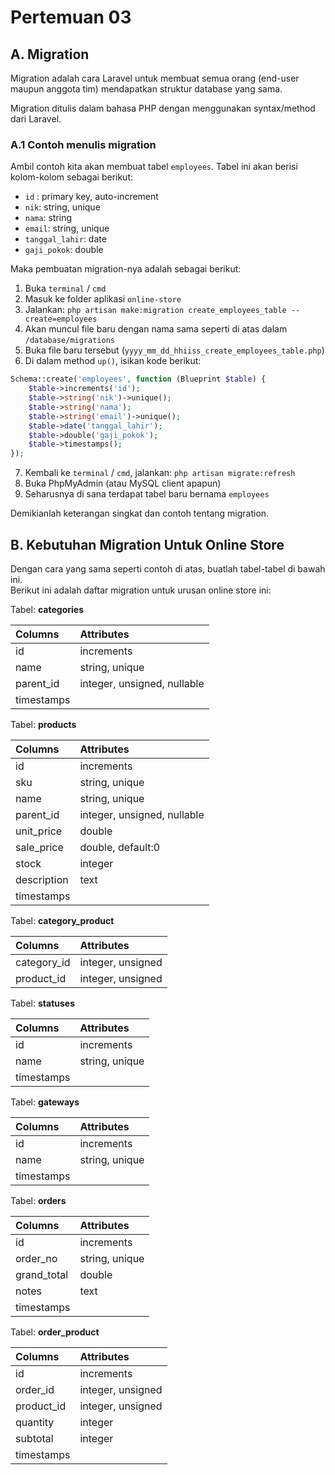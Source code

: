 # Pertemuan 03

## A. Migration

Migration adalah cara Laravel untuk membuat semua orang (end-user maupun anggota tim) mendapatkan struktur database yang sama.  

Migration ditulis dalam bahasa PHP dengan menggunakan syntax/method dari Laravel.  

### A.1 Contoh menulis migration

Ambil contoh kita akan membuat tabel `employees`. Tabel ini akan berisi kolom-kolom sebagai berikut:  
- `id` : primary key, auto-increment
- `nik`: string, unique
- `nama`: string
- `email`: string, unique
- `tanggal_lahir`: date
- `gaji_pokok`: double

Maka pembuatan migration-nya adalah sebagai berikut:
1. Buka `terminal` / `cmd`
2. Masuk ke folder aplikasi `online-store`
3. Jalankan: `php artisan make:migration create_employees_table --create=employees`
4. Akan muncul file baru dengan nama sama seperti di atas dalam `/database/migrations`
5. Buka file baru tersebut (`yyyy_mm_dd_hhiiss_create_employees_table.php`)
6. Di dalam method `up()`, isikan kode berikut:
```php
Schema::create('employees', function (Blueprint $table) {
    $table->increments('id');
    $table->string('nik')->unique();
    $table->string('nama');
    $table->string('email')->unique();
    $table->date('tanggal_lahir');
    $table->double('gaji_pokok');
    $table->timestamps();
});
```
7. Kembali ke `terminal` / `cmd`, jalankan: `php artisan migrate:refresh`
8. Buka PhpMyAdmin (atau MySQL client apapun)
9. Seharusnya di sana terdapat tabel baru bernama `employees`

Demikianlah keterangan singkat dan contoh tentang migration.

## B. Kebutuhan Migration Untuk Online Store

Dengan cara yang sama seperti contoh di atas, buatlah tabel-tabel di bawah ini.  
Berikut ini adalah daftar migration untuk urusan online store ini:

Tabel: __categories__  

| Columns        | Attributes                  |
| :------------- | :-------------------------- |
| id             | increments                  |
| name           | string, unique              |
| parent_id      | integer, unsigned, nullable |
| timestamps     |                             |

Tabel: __products__  

| Columns        | Attributes                  |
| :------------- | :-------------------------- |
| id             | increments                  |
| sku            | string, unique              |
| name           | string, unique              |
| parent_id      | integer, unsigned, nullable |
| unit_price     | double                      |
| sale_price     | double, default:0           |
| stock          | integer                     |
| description    | text                        |
| timestamps     |                             |

Tabel: __category_product__  

| Columns        | Attributes                  |
| :------------- | :-------------------------- |
| category_id    | integer, unsigned           |
| product_id     | integer, unsigned           |

Tabel: __statuses__  

| Columns        | Attributes                  |
| :------------- | :-------------------------- |
| id             | increments                  |
| name           | string, unique              |
| timestamps     |                             |

Tabel: __gateways__  

| Columns        | Attributes                  |
| :------------- | :-------------------------- |
| id             | increments                  |
| name           | string, unique              |
| timestamps     |                             |

Tabel: __orders__  

| Columns        | Attributes                  |
| :------------- | :-------------------------- |
| id             | increments                  |
| order_no       | string, unique              |
| grand_total    | double                      |
| notes          | text                        |
| timestamps     |                             |

Tabel: __order_product__  

| Columns        | Attributes                  |
| :------------- | :-------------------------- |
| id             | increments                  |
| order_id       | integer, unsigned           |
| product_id     | integer, unsigned           |
| quantity       | integer                     |
| subtotal       | integer                     |
| timestamps     |                             |
